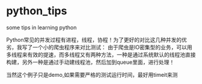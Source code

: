 # python_tips
some tips in learning python

Python常见的并发过程有进程，线程，协程！为了更好的对比这几种并发的优劣，我写了一个小的爬虫程序来对比测试：
由于爬虫是IO密集型的业务，可以用多线程来有效的提速，而多线程又有两种方法，一种是通过系统默认的线程池直接构建，另外一种是通过手动建线程池，然后加到queue里面，进行处理！

当然这个例子只是demo,如果需要严格的测试运行时间，最好用timeit来测
